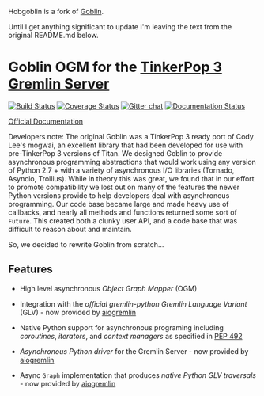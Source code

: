 Hobgoblin is a fork of [Goblin](https://github.com/davebshow/goblin).

Until I get anything significant to update I'm leaving the text from the original README.md below.


# Goblin OGM for the [TinkerPop 3](http://tinkerpop.apache.org/) [Gremlin Server](http://tinkerpop.apache.org/docs/current/reference/#gremlin-server)
[![Build Status](https://travis-ci.org/davebshow/goblin.svg?branch=master)](https://travis-ci.org/davebshow/goblin) [![Coverage Status](https://coveralls.io/repos/github/davebshow/goblin/badge.svg?branch=master)](https://coveralls.io/github/davebshow/goblin?branch=master) [![Gitter chat](https://badges.gitter.im/davebshow/goblin.svg)](https://gitter.im/davebshow/goblin?utm_source=badge&utm_medium=badge&utm_campaign=pr-badge&utm_content=badge) [![Documentation Status](https://readthedocs.org/projects/goblin/badge/?version=latest)](http://goblin.readthedocs.io/en/latest/?badge=latest)


[Official Documentation](http://goblin.readthedocs.io/en/latest/)


Developers note:
The original Goblin was a TinkerPop 3 ready port of Cody Lee's mogwai, an excellent library that had been developed for use with pre-TinkerPop 3 versions of Titan. We designed Goblin to provide asynchronous programming abstractions that would work using any version of Python 2.7 + with a variety of asynchronous I/O libraries (Tornado, Asyncio, Trollius). While in theory this was great, we found that in our effort to promote compatibility we lost out on many of the features the newer Python versions provide to help developers deal with asynchronous programming. Our code base became large and made heavy use of callbacks, and nearly all methods and functions returned some sort of `Future`. This created both a clunky user API, and a code base that was difficult to reason about and maintain.

So, we decided to rewrite Goblin from scratch...

## Features

- High level asynchronous *Object Graph Mapper* (OGM)

- Integration with the *official gremlin-python Gremlin Language Variant* (GLV) - now provided by [aiogremlin](http://aiogremlin.readthedocs.io/en/latest/)

- Native Python support for asynchronous programing including *coroutines*,
  *iterators*, and *context managers* as specified in [PEP 492](https://www.python.org/dev/peps/pep-0492/)

- *Asynchronous Python driver* for the Gremlin Server - now provided by [aiogremlin](http://aiogremlin.readthedocs.io/en/latest/)

- Async `Graph` implementation that produces *native Python GLV traversals* - now provided by [aiogremlin](http://aiogremlin.readthedocs.io/en/latest/)
